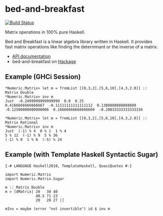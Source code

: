 bed-and-breakfast
=================

[![Build Status](https://travis-ci.org/phadej/bed-and-breakfast.svg?branch=master)](https://travis-ci.org/phadej/bed-and-breakfast)

Matrix operations in 100% pure Haskell.

Bed and Breakfast is a linear algebra library written in Haskell.
It provides fast matrix operations like finding the determinant
or the inverse of a matrix.

- [API documentation](https://hackage.haskell.org/package/bed-and-breakfast-0.4.1/docs/Numeric-Matrix.html)
- bed-and-breakfast on [Hackage](https://hackage.haskell.org/package/bed-and-breakfast)

Example (GHCi Session)
-----------------------

    *Numeric.Matrix> let m = fromList [[0,3,2],[5,6,10],[4,3,2.0]] :: Matrix Double
    *Numeric.Matrix> inv m
    Just  -0.2499999999999999  0.0  0.25
    0.4166666666666667  -0.11111111111111112  0.1388888888888889
    -0.12500000000000006  0.16666666666666669  -0.20833333333333334

    *Numeric.Matrix> let m = fromList [[0,3,2],[5,6,10],[4,3,2.0]] :: Matrix Rational
    *Numeric.Matrix> inv m
    Just  (-1) % 4  0 % 1  1 % 4
    5 % 12  (-1) % 9  5 % 36
    (-1) % 8  1 % 6  (-5) % 24
    
Example (with Template Haskell Syntactic Sugar)
------------------------------------------------

    {-# LANGUAGE Haskell2010, TemplateHaskell, QuasiQuotes #-}
    
    import Numeric.Matrix
    import Numeric.Matrix.Sugar
    
    m :: Matrix Double
    m = [dMatrix| 20   30 40
                  40.5 71 23
                  20   20 27 |]

    mInv = maybe (error "not invertible") id $ inv m

